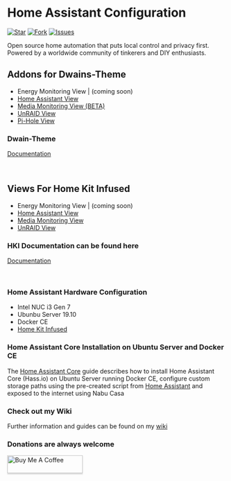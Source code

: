 # Home Assistant Configuration

[![Star](https://img.shields.io/github/stars/noodlemctwoodle/homeassistant?style=plastic)](https://github.com/noodlemctwoodle/homeassistant/stargazers) 
[![Fork](https://img.shields.io/github/forks/noodlemctwoodle/homeassistant?style=plastic)](https://github.com/noodlemctwoodle/homeassistant/network/members)
[![Issues](https://img.shields.io/github/issues/noodlemctwoodle/homeassistant?style=plastic)](https://github.com/noodlemctwoodle/homeassistant/issues)

Open source home automation that puts local control and privacy first. Powered by a worldwide community of tinkerers and DIY enthusiasts. 


## Addons for Dwains-Theme
* Energy Monitoring View | (coming soon)
* [Home Assistant View](https://github.com/noodlemctwoodle/homeassistant/tree/master/.github/wiki/lovelace-themes/dwains-theme/home-assistant-addon)
* [Media Monitoring View (BETA)](https://github.com/noodlemctwoodle/homeassistant/blob/master/dwains-theme/addons/more_page/media_players/media.yaml)
* [UnRAID View](https://github.com/noodlemctwoodle/homeassistant/tree/master/.github/wiki/lovelace-themes/dwains-theme/unraid-addon)
* [Pi-Hole View](https://github.com/noodlemctwoodle/homeassistant/tree/master/.github/wiki/lovelace-themes/dwains-theme/pi-hole)

### Dwain-Theme
[Documentation](https://github.com/dwainscheeren/lovelace-dwains-theme)

<br/>

## Views For Home Kit Infused 
* Energy Monitoring View | (coming soon)
* [Home Assistant View](https://github.com/noodlemctwoodle/homeassistant/tree/master/.github/wiki/lovelace-themes/homekit-infused/home-assistant-view)
* [Media Monitoring View](https://github.com/noodlemctwoodle/homeassistant/tree/master/.github/wiki/lovelace-themes/homekit-infused/media-view)
* [UnRAID View](https://github.com/noodlemctwoodle/homeassistant/tree/master/.github/wiki/lovelace-themes/homekit-infused/unraid-view)

### HKI Documentation can be found here
[Documentation](https://jimz011.github.io/homekit-infused/)

<br/>

### Home Assistant Hardware Configuration
- Intel NUC i3 Gen 7
- Ubunbu Server 19.10
- Docker CE
- [Home Kit Infused](https://github.com/jimz011/homekit-infused)


### Home Assistant Core Installation on Ubuntu Server and Docker CE
The [Home Assistant Core](https://github.com/noodlemctwoodle/hassio/wiki/Install-Hass.io) guide describes how to install Home Assistant Core (Hass.io) on Ubuntu Server running Docker CE, configure custom storage paths using the pre-created script from [Home Assistant](https://github.com/home-assistant/hassio-installer) and exposed to the internet using Nabu Casa


### Check out my Wiki
Further information and guides can be found on my [wiki](https://github.com/noodlemctwoodle/hassio/wiki)






### Donations are always welcome

<a href="https://www.buymeacoffee.com/noodlemctwoodle" target="_blank"><img src="https://www.buymeacoffee.com/assets/img/custom_images/orange_img.png" alt="Buy Me A Coffee" style="height: 41px !important;width: 174px !important;box-shadow: 0px 3px 2px 0px rgba(190, 190, 190, 0.5) !important;-webkit-box-shadow: 0px 3px 2px 0px rgba(190, 190, 190, 0.5) !important;" ></a>

